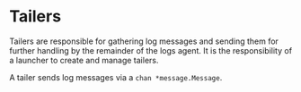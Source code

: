 # Tailers

Tailers are responsible for gathering log messages and sending them for further handling by the remainder of the logs agent.
It is the responsibility of a launcher to create and manage tailers.

A tailer sends log messages via a `chan *message.Message`.
